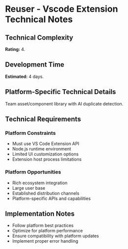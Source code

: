 # Reuser - Vscode Extension Technical Notes

## Technical Complexity
**Rating:** 4.

## Development Time
**Estimated:** 4 days.

## Platform-Specific Technical Details
Team asset/component library with AI duplicate detection.

## Technical Requirements

### Platform Constraints
- Must use VS Code Extension API
- Node.js runtime environment
- Limited UI customization options
- Extension host process limitations

### Platform Opportunities
- Rich ecosystem integration
- Large user base
- Established distribution channels
- Platform-specific APIs and capabilities

## Implementation Notes
- Follow platform best practices
- Optimize for platform performance
- Ensure compatibility with platform updates
- Implement proper error handling
